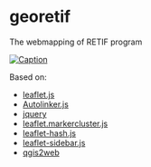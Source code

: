 # georetif
The webmapping of RETIF program

[![Caption](https://georetif.inha.fr/images/icons-128.png)](https://georetif.inha.fr/)

Based on: 
* [leaflet.js](https://github.com/Leaflet/Leaflet)
* [Autolinker.js](https://github.com/gregjacobs/Autolinker.js/)
* [jquery](https://github.com/jquery/jquery)
* [leaflet.markercluster.js](https://github.com/Leaflet/Leaflet.markercluster)
* [leaflet-hash.js](https://github.com/mlevans/leaflet-hash)
* [leaflet-sidebar.js](https://github.com/Turbo87/sidebar-v2)
* [qgis2web](https://github.com/tomchadwin/qgis2web)
